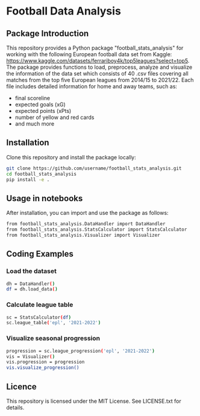 # Football Data Analysis

## Package Introduction

This repository provides a Python package "football_stats_analysis" for working with the following European football data set from Kaggle: https://www.kaggle.com/datasets/ferrariboy4k/top5leagues?select=top5.
The package provides functions to load, preprocess, analyze and visualize the information of the data set which consists of 40 .csv files covering all matches from the top five European leagues from 2014/15 to 2021/22.
Each file includes detailed information for home and away teams, such as:
- final scoreline
- expected goals (xG)
- expected points (xPts)
- number of yellow and red cards
- and much more

## Installation

Clone this repository and install the package locally:

```bash
git clone https://github.com/username/football_stats_analysis.git
cd football_stats_analysis
pip install -e .
```

## Usage in notebooks
After installation, you can import and use the package as follows:

```bash
from football_stats_analysis.DataHandler import DataHandler
from football_stats_analysis.StatsCalculator import StatsCalculator
from football_stats_analysis.Visualizer import Visualizer
```
## Coding Examples
### Load the dataset
```bash
dh = DataHandler()
df = dh.load_data()
```

### Calculate league table
```bash
sc = StatsCalculator(df)
sc.league_table('epl', '2021-2022')
```

### Visualize seasonal progression
```bash
progression = sc.league_progression('epl', '2021-2022')
vis = Visualizer()
vis.progression = progression
vis.visualize_progression()
```

## Licence
This repository is licensed under the MIT License. See LICENSE.txt for details.


